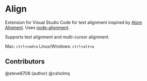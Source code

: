 # Align

Extension for Visual Studio Code for text alignment inspired by [Atom Aligment](https://atom.io/packages/alignment). 
Uses [node-alignment](https://www.npmjs.com/package/alignment).

Supports text alignment and multi-cursor alignment.

Mac: `ctrl+cmd+a`
Linux/Windows: `ctrl+alt+a`

## Contributors
@steve8708 (author)
@csholmq